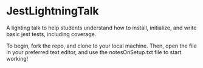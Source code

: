# JestLightningTalk
A lighting talk to help students understand how to install, initialize, and write basic jest tests, including coverage.


To begin, fork the repo, and clone to your local machine.  Then, open the file in your preferred text editor, and use the notesOnSetup.txt file to start working!
